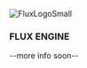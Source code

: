 ![FluxLogoSmall](https://github.com/user-attachments/assets/4a5b8dc4-0201-4d2f-9f31-79e4e9eaf509)
### FLUX ENGINE


--more info soon--
